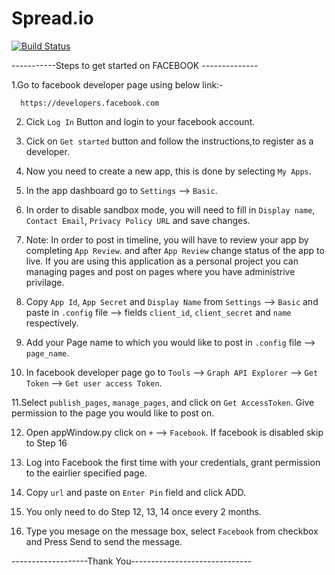 # Spread.io

[![Build Status](https://travis-ci.org/TheLycaeum/spread.io.svg?branch=master)](https://travis-ci.org/TheLycaeum/spread.io)


-----------Steps to get started on FACEBOOK --------------

1.Go to facebook developer page using below link:-

      https://developers.facebook.com

2. Cick `Log In` Button and login to your facebook account.

3. Cick on `Get started` button and follow the instructions,to
register as a developer.

4. Now you need to create a new app, this is done by selecting `My Apps`.

5. In the app dashboard go to `Settings` --> `Basic`.

6. In order to disable sandbox mode, you will need to fill in
`Display name`, `Contact Email`, `Privacy Policy URL` and save changes.

7. Note: In order to post in timeline, you will have to review your app
by completing `App Review`. and after `App Review` change status of
the app to live. If you are using this application as a personal project
you can managing pages and post on pages where you have
administrive privilage. 

8. Copy `App Id`, `App Secret` and `Display Name` from
`Settings` --> `Basic` and paste in `.config` file --> fields
`client_id`,  `client_secret` and `name` respectively.

9. Add your Page name to which you would like to post in
`.config` file -->  `page_name`.

10. In facebook developer page go to `Tools` --> `Graph API Explorer`
--> `Get Token` --> `Get user access Token`. 

11.Select `publish_pages`, `manage_pages`,
and click on `Get AccessToken`. Give permission to the page you
would like to post on.

12. Open appWindow.py click on `+` --> `Facebook`.
If facebook is disabled skip to Step 16

13. Log into Facebook the first time  with your credentials,
grant permission to the eairlier specified page.

14. Copy `url` and paste on `Enter Pin` field and click ADD.

15. You only need to do Step 12, 13, 14 once every 2 months.

16. Type you mesage on the message box, select `Facebook` from checkbox
and Press Send to send the message.

-------------------Thank You------------------------------
